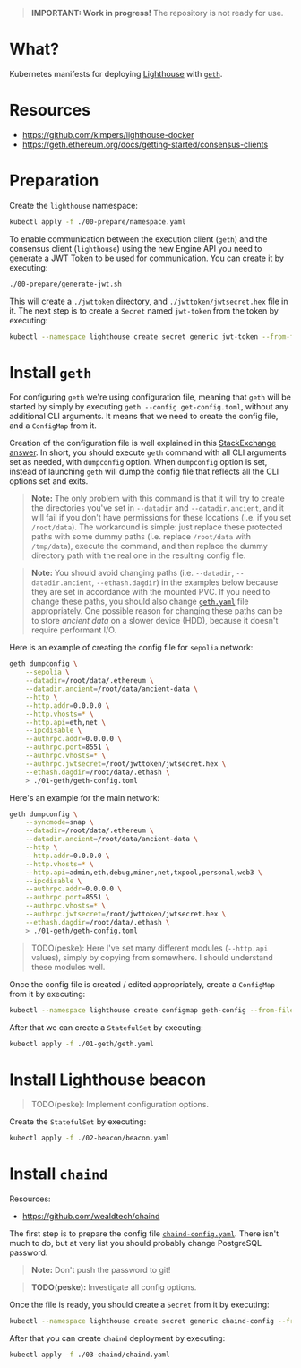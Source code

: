 > **IMPORTANT: Work in progress!** The repository is not ready for use.

# What?

Kubernetes manifests for deploying
[Lighthouse](https://github.com/sigp/lighthouse) with
[`geth`](https://geth.ethereum.org/).

# Resources

- https://github.com/kimpers/lighthouse-docker
- https://geth.ethereum.org/docs/getting-started/consensus-clients

# Preparation

Create the `lighthouse` namespace:

```bash
kubectl apply -f ./00-prepare/namespace.yaml
```

To enable communication between the execution client (`geth`) and the consensus
client (`lighthouse`) using the new Engine API you need to generate a JWT Token
to be used for communication. You can create it by executing:

```bash
./00-prepare/generate-jwt.sh
```

This will create a `./jwttoken` directory, and `./jwttoken/jwtsecret.hex` file
in it. The next step is to create a `Secret` named `jwt-token` from the token by
executing:

```bash
kubectl --namespace lighthouse create secret generic jwt-token --from-file=./jwttoken/jwtsecret.hex
```

# Install `geth`

For configuring `geth` we're using configuration file, meaning that `geth` will
be started by simply by executing `geth --config get-config.toml`, without any
additional CLI arguments. It means that we need to create the config file, and
a `ConfigMap` from it.

Creation of the configuration file is well explained in this
[StackExchange answer](https://ethereum.stackexchange.com/questions/29063/geth-config-file-documentation#answer-29246).
In short, you should execute `geth` command with all CLI arguments set as
needed, with `dumpconfig` option. When `dumpconfig` option is set, instead of
launching `geth` will dump the config file that reflects all the CLI options set
and exits.

> **Note:** The only problem with this command is that it will try to create the
  directories you've set in `--datadir` and `--datadir.ancient`, and it will
  fail if you don't have permissions for these locations (i.e. if you set
  `/root/data`). The workaround is simple: just replace these protected paths
  with some dummy paths (i.e. replace `/root/data` with `/tmp/data`), execute
  the command, and then replace the dummy directory path with the real one in
  the resulting config file.

> **Note:** You should avoid changing paths (i.e. `--datadir`,
  `--datadir.ancient`, `--ethash.dagdir`) in the examples below because they are
  set in accordance with the mounted PVC. If you need to change these paths, you
  should also change [`geth.yaml`](./01-geth/geth.yaml) file appropriately. One
  possible reason for changing these paths can be to store _ancient data_ on a
  slower device (HDD), because it doesn't require performant I/O.

Here is an example of creating the config file for `sepolia` network:

```bash
geth dumpconfig \
    --sepolia \
    --datadir=/root/data/.ethereum \
    --datadir.ancient=/root/data/ancient-data \
    --http \
    --http.addr=0.0.0.0 \
    --http.vhosts=* \
    --http.api=eth,net \
    --ipcdisable \
    --authrpc.addr=0.0.0.0 \
    --authrpc.port=8551 \
    --authrpc.vhosts=* \
    --authrpc.jwtsecret=/root/jwttoken/jwtsecret.hex \
    --ethash.dagdir=/root/data/.ethash \
    > ./01-geth/geth-config.toml
```

Here's an example for the main network:

```bash
geth dumpconfig \
    --syncmode=snap \
    --datadir=/root/data/.ethereum \
    --datadir.ancient=/root/data/ancient-data \
    --http \
    --http.addr=0.0.0.0 \
    --http.vhosts=* \
    --http.api=admin,eth,debug,miner,net,txpool,personal,web3 \
    --ipcdisable \
    --authrpc.addr=0.0.0.0 \
    --authrpc.port=8551 \
    --authrpc.vhosts=* \
    --authrpc.jwtsecret=/root/jwttoken/jwtsecret.hex \
    --ethash.dagdir=/root/data/.ethash \
    > ./01-geth/geth-config.toml
```

> TODO(peske): Here I've set many different modules (`--http.api` values),
  simply by copying from somewhere. I should understand these modules well.

Once the config file is created / edited appropriately, create a `ConfigMap`
from it by executing:

```bash
kubectl --namespace lighthouse create configmap geth-config --from-file=./01-geth/geth-config.toml
```

After that we can create a `StatefulSet` by executing:

```bash
kubectl apply -f ./01-geth/geth.yaml
```

# Install Lighthouse beacon

> TODO(peske): Implement configuration options.

Create the `StatefulSet` by executing:

```bash
kubectl apply -f ./02-beacon/beacon.yaml
```

# Install `chaind`

Resources:

- https://github.com/wealdtech/chaind

The first step is to prepare the config file
[`chaind-config.yaml`](./03-chaind/chaind-config.yaml). There isn't much to do, 
but at very list you should probably change PostgreSQL password.

> **Note:** Don't push the password to git!

> **TODO(peske):** Investigate all config options.

Once the file is ready, you should create a `Secret` from it by executing:

```bash
kubectl --namespace lighthouse create secret generic chaind-config --from-file=./03-chaind/chaind-config.yaml
```

After that you can create `chaind` deployment by executing:

```bash
kubectl apply -f ./03-chaind/chaind.yaml
```
